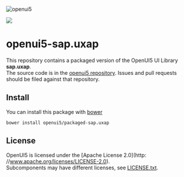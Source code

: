 ![openui5](http://openui5.org/images/OpenUI5_new_big_side.png)

![](http://img.shields.io/bower/v/openui5/packaged-sap.uxap.svg?style=flat)

# openui5-sap.uxap

This repository contains a packaged version of the OpenUI5 UI Library **sap.uxap**.  
The source code is in the [openui5 repository](https://github.com/SAP/openui5/tree/master/src/sap.uxap). Issues and pull requests should be filed against that repository.

## Install

You can install this package with [bower](http://bower.io/)

```
bower install openui5/packaged-sap.uxap
```

## License

OpenUI5 is licensed under the [Apache License 2.0](http: //www.apache.org/licenses/LICENSE-2.0).  
Subcomponents may have different licenses, see [LICENSE.txt](LICENSE.txt).

